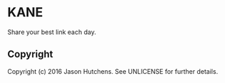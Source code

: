 KANE
====

Share your best link each day.

Copyright
---------

Copyright (c) 2016 Jason Hutchens. See UNLICENSE for further details.
